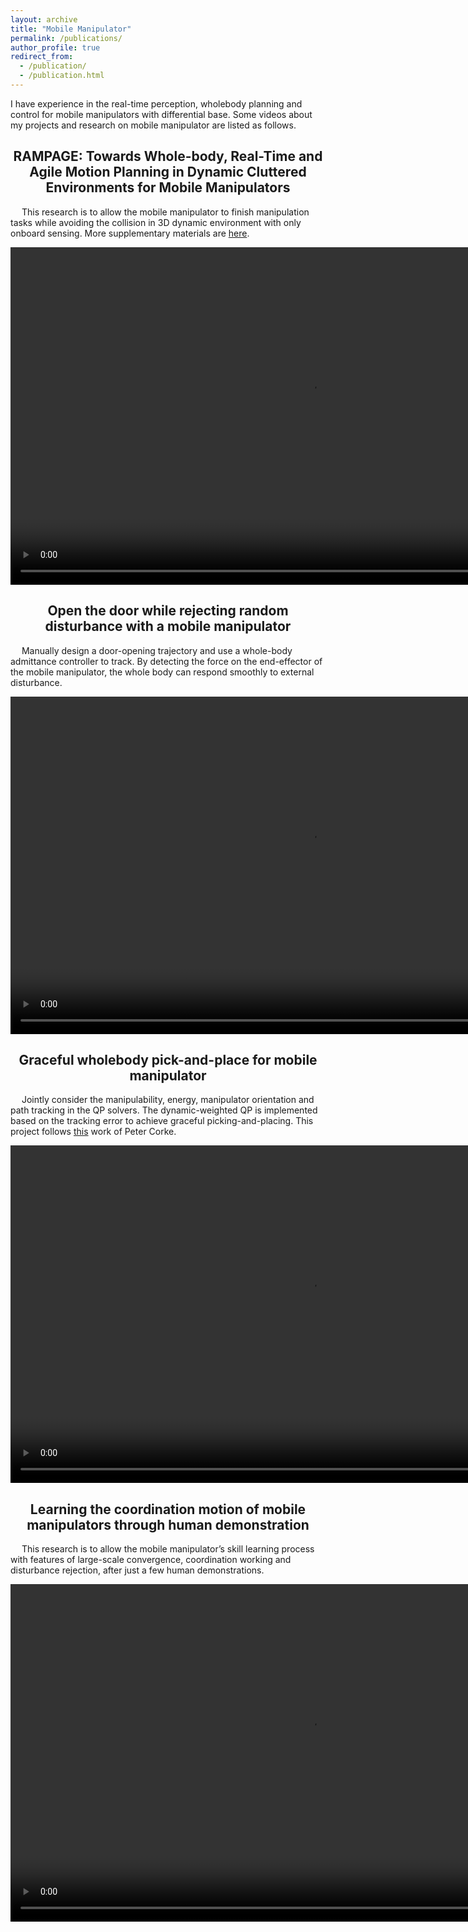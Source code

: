 ```yaml
---
layout: archive
title: "Mobile Manipulator"
permalink: /publications/
author_profile: true
redirect_from: 
  - /publication/
  - /publication.html
---
```

<link rel="stylesheet" href="https://cdn.staticfile.org/font-awesome/4.7.0/css/font-awesome.css">

I have experience in the real-time perception, wholebody planning and control for mobile manipulators with differential base. Some videos about my projects and research on mobile manipulator are listed as follows. 
<center><h2 id="rampage">RAMPAGE: Towards Whole-body, Real-Time and Agile Motion Planning in Dynamic Cluttered Environments for Mobile Manipulators</h2></center>
<p> &emsp;  This research is to allow the mobile manipulator to finish manipulation tasks while avoiding the collision in 3D dynamic environment with only onboard sensing. More supplementary materials are <a href="https://github.com/yuqiang-yang/TIE-Supplementary-video">here</a>.</p>
<!-- <video id="video" controls="" preload="none">
      <source id="mp4" src="../files/coordination.mp4" type="video/mp4">
</videos> -->
<video width="960" height="540" controls style="width= 100%; height=100%; object-fit: fill">
  <source src="../files/tie.mp4" type="video/mp4">
</video>
<br>

<center><h2 id="open_door">Open the door while rejecting random disturbance with a mobile manipulator</h2></center>
<p>&emsp; Manually design a door-opening trajectory and use a whole-body admittance controller to track. By detecting the force on the end-effector of the mobile manipulator, the whole body can respond smoothly to external disturbance.</p>
<video width="960" height="540" controls style="width= 100%; height=100%; object-fit: fill">
  <source src="../files/door_open.mp4" type="video/mp4">
</video> 
<br>

<center><h2 id="pick_and_place">Graceful wholebody pick-and-place for mobile manipulator</h2></center>
<p>&emsp; Jointly consider the manipulability, energy, manipulator orientation and path tracking in the QP solvers. The dynamic-weighted QP is implemented based on the tracking error to achieve graceful picking-and-placing. This project follows <a href="https://arxiv.org/abs/2109.04749">this</a> work of Peter Corke.</p>
<video width="960" height="540" controls style="width= 100%; height=100%; object-fit: fill">
  <source src="../files/graceful_pick.mp4" type="video/mp4">
</video> 
<br>



<center><h2 id="learning">Learning the coordination motion of mobile manipulators through human demonstration</h2></center>
<p> &emsp;  This research is to allow the mobile manipulator’s skill learning process with features of large-scale convergence, coordination working and disturbance rejection, after just a few human demonstrations.</p>
<!-- <video id="video" controls="" preload="none">
      <source id="mp4" src="../files/coordination.mp4" type="video/mp4">
</videos> -->
<video width="960" height="540" controls style="width= 100%; height=100%; object-fit: fill">
  <source src="../files/coordination.mp4" type="video/mp4">
</video>
<br>


